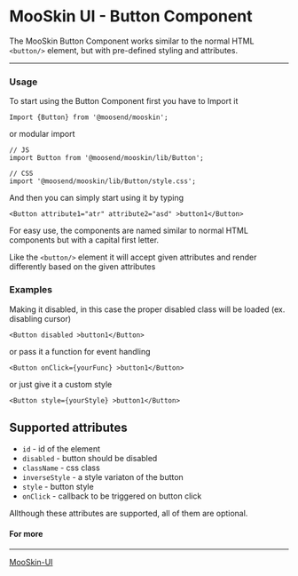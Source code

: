 # MooSkin UI - Button Component

The MooSkin Button Component works similar to the normal HTML `<button/>` element, but with pre-defined styling and attributes.

---

### Usage

To start using the Button Component first you have to Import it

```
Import {Button} from '@moosend/mooskin';
```

or modular import

```
// JS
import Button from '@moosend/mooskin/lib/Button';

// CSS
import '@moosend/mooskin/lib/Button/style.css';
```

And then you can simply start using it by typing

```
<Button attribute1="atr" attribute2="asd" >button1</Button>
```

For easy use, the components are named similar to normal HTML components but with a capital first letter.

Like the `<button/>` element it will accept given attributes and render differently based on the given attributes

### Examples

Making it disabled, in this case the proper disabled class will be loaded (ex. disabling cursor)

```
<Button disabled >button1</Button>
```

or pass it a function for event handling

```
<Button onClick={yourFunc} >button1</Button>
```

or just give it a custom style

```
<Button style={yourStyle} >button1</Button>
```

<div class="playground-doc">

## Supported attributes

-   `id` - id of the element
-   `disabled` - button should be disabled
-   `className` - css class
-   `inverseStyle` - a style variaton of the button
-   `style` - button style
-   `onClick` - callback to be triggered on button click

</div>

Allthough these attributes are supported, all of them are optional.

#### For more

---

[MooSkin-UI](https://github.com/moosend/mooskin-ui)
